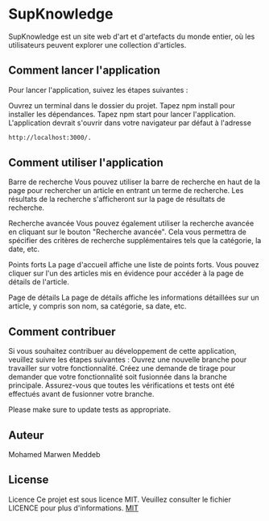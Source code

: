 # SupKnowledge 

SupKnowledge est un site web d'art et d'artefacts du monde entier, où les utilisateurs peuvent explorer une collection d'articles.

## Comment lancer l'application

Pour lancer l'application, suivez les étapes suivantes :

Ouvrez un terminal dans le dossier du projet.
Tapez npm install pour installer les dépendances.
Tapez npm start pour lancer l'application.
L'application devrait s'ouvrir dans votre navigateur par défaut à l'adresse 

```bash
http://localhost:3000/.
```

## Comment utiliser l'application
Barre de recherche Vous pouvez utiliser la barre de recherche en haut de la page pour rechercher un article en entrant un terme de recherche. Les résultats de la recherche s'afficheront sur la page de résultats de recherche.

Recherche avancée Vous pouvez également utiliser la recherche avancée en cliquant sur le bouton "Recherche avancée". Cela vous permettra de spécifier des critères de recherche supplémentaires tels que la catégorie, la date, etc.

Points forts La page d'accueil affiche une liste de points forts. Vous pouvez cliquer sur l'un des articles mis en évidence pour accéder à la page de détails de l'article.

Page de détails La page de détails affiche les informations détaillées sur un article, y compris son nom, sa catégorie, sa date, etc.

## Comment contribuer

 Si vous souhaitez contribuer au développement de cette application, veuillez suivre les étapes suivantes : Ouvrez une nouvelle branche pour travailler sur votre fonctionnalité. Créez une demande de tirage pour demander que votre fonctionnalité soit fusionnée dans la branche principale. Assurez-vous que toutes les vérifications et tests ont été effectués avant de fusionner votre branche.

Please make sure to update tests as appropriate.

## Auteur
Mohamed Marwen Meddeb
## License
Licence Ce projet est sous licence MIT. Veuillez consulter le fichier LICENCE pour plus d'informations.
[MIT](https://choosealicense.com/licenses/mit/)
